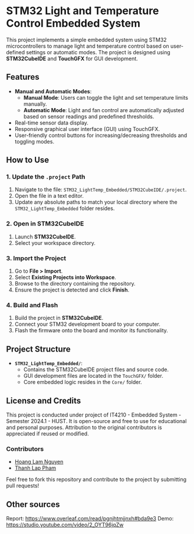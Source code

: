 # STM32 Light and Temperature Control Embedded System

This project implements a simple embedded system using STM32 microcontrollers to manage light and temperature control based on user-defined settings or automatic modes. The project is designed using **STM32CubeIDE** and **TouchGFX** for GUI development.

## Features

- **Manual and Automatic Modes**:
  - **Manual Mode**: Users can toggle the light and set temperature limits manually.
  - **Automatic Mode**: Light and fan control are automatically adjusted based on sensor readings and predefined thresholds.
- Real-time sensor data display.
- Responsive graphical user interface (GUI) using TouchGFX.
- User-friendly control buttons for increasing/decreasing thresholds and toggling modes.

## How to Use

### 1. Update the `.project` Path
1. Navigate to the file: `STM32_LightTemp_Embedded/STM32CubeIDE/.project`.
2. Open the file in a text editor.
3. Update any absolute paths to match your local directory where the `STM32_LightTemp_Embedded` folder resides.

### 2. Open in STM32CubeIDE
1. Launch **STM32CubeIDE**.
2. Select your workspace directory.

### 3. Import the Project
1. Go to **File > Import**.
2. Select **Existing Projects into Workspace**.
3. Browse to the directory containing the repository.
4. Ensure the project is detected and click **Finish**.

### 4. Build and Flash
1. Build the project in **STM32CubeIDE**.
2. Connect your STM32 development board to your computer.
3. Flash the firmware onto the board and monitor its functionality.

## Project Structure

- **`STM32_LightTemp_Embedded/`**:
  - Contains the STM32CubeIDE project files and source code.
  - GUI development files are located in the `TouchGFX/` folder.
  - Core embedded logic resides in the `Core/` folder.

## License and Credits

This project is conducted under project of IT4210 - Embedded System - Semester 2024.1 - HUST. It is open-source and free to use for educational and personal purposes. Attribution to the original contributors is appreciated if reused or modified.

### Contributors

- [Hoang Lam Nguyen](https://github.com/ginonlm12)
- [Thanh Lap Pham](https://github.com/EnmutsubiKami)

Feel free to fork this repository and contribute to the project by submitting pull requests!

## Other sources
Report: https://www.overleaf.com/read/pgnjhtmjjnxh#bda9e3
Demo: https://studio.youtube.com/video/2_OYT96jqZw

